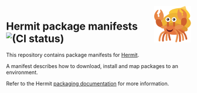 <a href="https://www.vecteezy.com/vector-art/292320-hermit-crab-on-white-background" title="Hermit Crab by Vecteezy">
<img align="right" width="100" height="100" src="hermit.svg" alt="Hermit">
</a>

# Hermit package manifests ![(CI status)](https://github.com/cashapp/hermit-packages/workflows/CI/badge.svg)

This repository contains package manifests for [Hermit](https://github.com/cashapp/hermit).

A manifest describes how to download, install and map packages to an environment.

Refer to the Hermit [packaging documentation](https://cashapp.github.io/hermit/packaging/) for more information.
